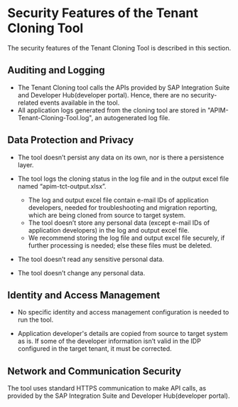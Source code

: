 <!-- copy41702e82462e4d3fb4a30dd1547c53d5 -->

# Security Features of the Tenant Cloning Tool

The security features of the Tenant Cloning Tool is described in this section.



<a name="copy41702e82462e4d3fb4a30dd1547c53d5__section_s2k_4lq_4mb"/>

## Auditing and Logging

-   The Tenant Cloning tool calls the APIs provided by SAP Integration Suite and Developer Hub\(developer portal\). Hence, there are no security-related events available in the tool.
-   All application logs generated from the cloning tool are stored in "APIM-Tenant-Cloning-Tool.log", an autogenerated log file.



<a name="copy41702e82462e4d3fb4a30dd1547c53d5__section_wr5_vlq_4mb"/>

## Data Protection and Privacy

-   The tool doesn’t persist any data on its own, nor is there a persistence layer.
-   The tool logs the cloning status in the log file and in the output excel file named “apim-tct-output.xlsx”.
    -   The log and output excel file contain e-mail IDs of application developers, needed for troubleshooting and migration reporting, which are being cloned from source to target system.
    -   The tool doesn’t store any personal data \(except e-mail IDs of application developers\) in the log and output excel file.
    -   We recommend storing the log file and output excel file securely, if further processing is needed; else these files must be deleted.

-   The tool doesn’t read any sensitive personal data.
-   The tool doesn’t change any personal data.



<a name="copy41702e82462e4d3fb4a30dd1547c53d5__section_fvt_mmq_4mb"/>

## Identity and Access Management

-   No specific identity and access management configuration is needed to run the tool.

-   Application developer's details are copied from source to target system as is. If some of the developer information isn’t valid in the IDP configured in the target tenant, it must be corrected.




<a name="copy41702e82462e4d3fb4a30dd1547c53d5__section_k1x_smq_4mb"/>

## Network and Communication Security

The tool uses standard HTTPS communication to make API calls, as provided by the SAP Integration Suite and Developer Hub\(developer portal\).

